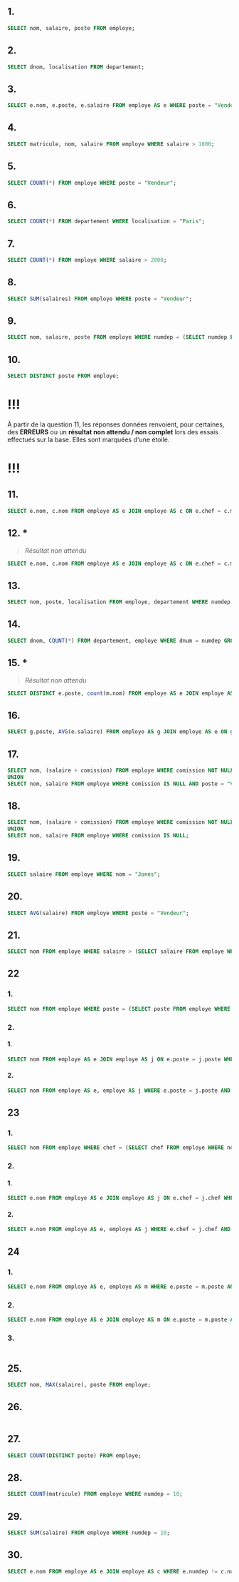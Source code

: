 ## 1.

```sql
SELECT nom, salaire, poste FROM employe;
```

## 2.

```sql
SELECT dnom, localisation FROM departement;
```

## 3.

```sql
SELECT e.nom, e.poste, e.salaire FROM employe AS e WHERE poste = "Vendeur";
```

## 4.

```sql
SELECT matricule, nom, salaire FROM employe WHERE salaire > 1800;
```

## 5.

```sql
SELECT COUNT(*) FROM employe WHERE poste = "Vendeur";
```

## 6.

```sql
SELECT COUNT(*) FROM departement WHERE localisation = "Paris";
```

## 7.

```sql
SELECT COUNT(*) FROM employe WHERE salaire > 2000;
```

## 8.

```sql
SELECT SUM(salaires) FROM employe WHERE poste = "Vendeur";
```

## 9.

```sql
SELECT nom, salaire, poste FROM employe WHERE numdep = (SELECT numdep FROM employe WHERE nom = "Martin");
```

## 10.

```sql
SELECT DISTINCT poste FROM employe;
```

# !!!
À partir de la question 11, les réponses données renvoient, pour certaines, des **ERREURS** ou un **résultat non attendu / non complet** lors des essais effectués sur la base. Elles sont marquées d'une étoile.
# !!!

## 11.

```sql
SELECT e.nom, c.nom FROM employe AS e JOIN employe AS c ON e.chef = c.matricule;
```

## 12. *
> *Résultat non attendu*

```sql
SELECT e.nom, c.nom FROM employe AS e JOIN employe AS c ON e.chef = c.matricule OR e.chef IS NULL;
```

## 13.

```sql
SELECT nom, poste, localisation FROM employe, departement WHERE numdep = dnum;
```

## 14.

```sql
SELECT dnom, COUNT(*) FROM departement, employe WHERE dnum = numdep GROUP BY dnom;
```

## 15. *
> *Résultat non attendu*

```sql
SELECT DISTINCT e.poste, count(m.nom) FROM employe AS e JOIN employe AS m ON m.poste = e.poste GROUP BY e.poste;
```

## 16.

```sql
SELECT g.poste, AVG(e.salaire) FROM employe AS g JOIN employe AS e ON g.poste = e.poste GROUP BY g.poste;
```

## 17.

```sql
SELECT nom, (salaire + comission) FROM employe WHERE comission NOT NULL AND poste = "Vendeur"
UNION
SELECT nom, salaire FROM employe WHERE comission IS NULL AND poste = "Vendeur";
```

## 18.

```sql
SELECT nom, (salaire + comission) FROM employe WHERE comission NOT NULL
UNION
SELECT nom, salaire FROM employe WHERE comission IS NULL;
```

## 19.

```sql
SELECT salaire FROM employe WHERE nom = "Jones";
```

## 20.

```sql
SELECT AVG(salaire) FROM employe WHERE poste = "Vendeur";
```

## 21.

```sql
SELECT nom FROM employe WHERE salaire > (SELECT salaire FROM employe WHERE nom = "Jones");
```

## 22

### 1.

```sql
SELECT nom FROM employe WHERE poste = (SELECT poste FROM employe WHERE nom = "Jones") AND nom != "Jones";
```

### 2.
#### 1.
```sql
SELECT nom FROM employe AS e JOIN employe AS j ON e.poste = j.poste WHERE j.nom = "Jones" AND e.nom != "Jones";
```
#### 2.
```sql
SELECT nom FROM employe AS e, employe AS j WHERE e.poste = j.poste AND j.nom = "Jones" AND e.nom != "Jones";
```

## 23

### 1.

```sql
SELECT nom FROM employe WHERE chef = (SELECT chef FROM employe WHERE nom = "Jones") AND nom != "Jones";
```

### 2.
#### 1.
```sql
SELECT e.nom FROM employe AS e JOIN employe AS j ON e.chef = j.chef WHERE j.nom = "Jones" AND e.nom != "Jones";
```
#### 2.
```sql
SELECT e.nom FROM employe AS e, employe AS j WHERE e.chef = j.chef AND j.nom = "Jones" AND e.nom != "Jones";
```

## 24

### 1.
```sql
SELECT e.nom FROM employe AS e, employe AS m WHERE e.poste = m.poste AND e.chef = m.chef AND m.nom = "Martin";
```
### 2.
```sql
SELECT e.nom FROM employe AS e JOIN employe AS m ON e.poste = m.poste AND e.chef = m.chef WHERE m.nom = "Martin";
```
### 3.
```sql
```

## 25.

```sql
SELECT nom, MAX(salaire), poste FROM employe;
```

## 26.

```sql
```

## 27.

```sql
SELECT COUNT(DISTINCT poste) FROM employe;
```

## 28.

```sql
SELECT COUNT(matricule) FROM employe WHERE numdep = 10;
```

## 29.

```sql
SELECT SUM(salaire) FROM employe WHERE numdep = 10;
```

## 30.

```sql
SELECT e.nom FROM employe AS e JOIN employe AS c WHERE e.numdep != c.numdep AND e.chef = c.matricule;
```